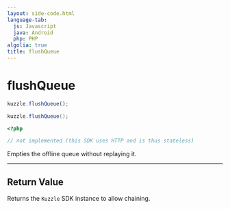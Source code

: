 ```yaml
---
layout: side-code.html
language-tab:
  js: Javascript
  java: Android
  php: PHP
algolia: true
title: flushQueue
---
```


# flushQueue

```js
kuzzle.flushQueue();
```

```java
kuzzle.flushQueue();
```

```php
<?php

// not implemented (this SDK uses HTTP and is thus stateless)
```

Empties the offline queue without replaying it.

---

## Return Value

Returns the `Kuzzle` SDK instance to allow chaining.
